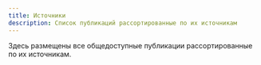```yaml
---
title: Источники
description: Список публикаций рассортированные по их источникам
---
```

Здесь размещены все общедоступные публикации рассортированные по их источникам.
